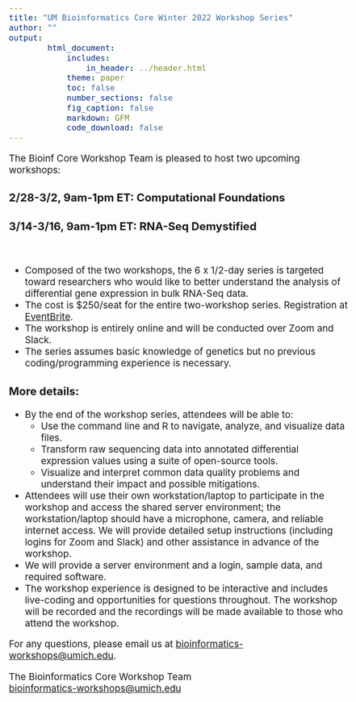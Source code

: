 ```yaml
---
title: "UM Bioinformatics Core Winter 2022 Workshop Series"
author: ""
output:
        html_document:
            includes:
                in_header: ../header.html
            theme: paper
            toc: false
            number_sections: false
            fig_caption: false
            markdown: GFM
            code_download: false
---
```

<style type="text/css">
body{ /* Normal  */
      font-size: 14pt;
  }
</style>

The Bioinf Core Workshop Team is pleased to host two upcoming workshops:

### **2/28-3/2, 9am-1pm ET: Computational Foundations**  
### **3/14-3/16, 9am-1pm ET: RNA-Seq Demystified**

<br/> 

* Composed of the two workshops, the 6 x 1/2-day series is targeted toward researchers who would like to better understand the analysis of  differential gene expression in bulk RNA-Seq data. 
* The cost is $250/seat for the entire two-workshop series. Registration at <a href="https://www.eventbrite.com/e/rna-seq-demystified-a-virtual-3-day-workshop-from-um-bionfcore-tickets-243028162777" target="_blank">EventBrite</a>.
* The workshop is entirely online and will be conducted over Zoom and Slack.
* The series assumes basic knowledge of genetics but no previous coding/programming experience is necessary.


### More details:

* By the end of the workshop series, attendees will be able to:
  * Use the command line and R to navigate, analyze, and visualize data files.
  * Transform raw sequencing data into annotated differential expression values using a suite of open-source tools.
  * Visualize and interpret common data quality problems and understand their impact and possible mitigations.
* Attendees will use their own workstation/laptop to participate in the workshop and access the shared server environment;  the workstation/laptop should have a microphone, camera, and reliable internet access.  We will provide detailed setup instructions (including logins for Zoom and Slack) and other assistance in advance of the workshop. 
* We will provide a server environment and a login, sample data, and required software.  
* The workshop experience is designed to be interactive and includes live-coding and opportunities for questions throughout. The workshop will be recorded and the recordings will be made available to those who attend the workshop.

For any questions, please email us at [bioinformatics-workshops@umich.edu](mailto:bioinformatics-workshops@umich.edu).

The Bioinformatics Core Workshop Team<br/>
[bioinformatics-workshops@umich.edu](mailto:bioinformatics-workshops@umich.edu)
